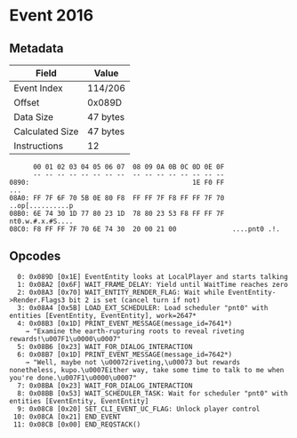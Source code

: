 # Event 2016

## Metadata

| Field           | Value    |
|-----------------|----------|
| Event Index     | 114/206  |
| Offset          | 0x089D   |
| Data Size       | 47 bytes |
| Calculated Size | 47 bytes |
| Instructions    | 12       |

```
      00 01 02 03 04 05 06 07  08 09 0A 0B 0C 0D 0E 0F
      -- -- -- -- -- -- -- --  -- -- -- -- -- -- -- --
0890:                                         1E F0 FF               ...
08A0: FF 7F 6F 70 5B 0E 80 F8  FF FF 7F F8 FF FF 7F 70  ..op[..........p
08B0: 6E 74 30 1D 77 80 23 1D  78 80 23 53 F8 FF FF 7F  nt0.w.#.x.#S....
08C0: F8 FF FF 7F 70 6E 74 30  20 00 21 00              ....pnt0 .!.    
```

## Opcodes

```
  0: 0x089D [0x1E] EventEntity looks at LocalPlayer and starts talking
  1: 0x08A2 [0x6F] WAIT_FRAME_DELAY: Yield until WaitTime reaches zero
  2: 0x08A3 [0x70] WAIT_ENTITY_RENDER_FLAG: Wait while EventEntity->Render.Flags3 bit 2 is set (cancel turn if not)
  3: 0x08A4 [0x5B] LOAD_EXT_SCHEDULER: Load scheduler "pnt0" with entities [EventEntity, EventEntity], work=2647*
  4: 0x08B3 [0x1D] PRINT_EVENT_MESSAGE(message_id=7641*)
    → "Examine the earth-rupturing roots to reveal riveting rewards!\u007F1\u0000\u0007"
  5: 0x08B6 [0x23] WAIT_FOR_DIALOG_INTERACTION
  6: 0x08B7 [0x1D] PRINT_EVENT_MESSAGE(message_id=7642*)
    → "Well, maybe not \u00072riveting,\u00073 but rewards nonetheless, kupo.\u0007Either way, take some time to talk to me when you're done.\u007F1\u0000\u0007"
  7: 0x08BA [0x23] WAIT_FOR_DIALOG_INTERACTION
  8: 0x08BB [0x53] WAIT_SCHEDULER_TASK: Wait for scheduler "pnt0" with entities [EventEntity, EventEntity]
  9: 0x08C8 [0x20] SET_CLI_EVENT_UC_FLAG: Unlock player control
 10: 0x08CA [0x21] END_EVENT
 11: 0x08CB [0x00] END_REQSTACK()
```
